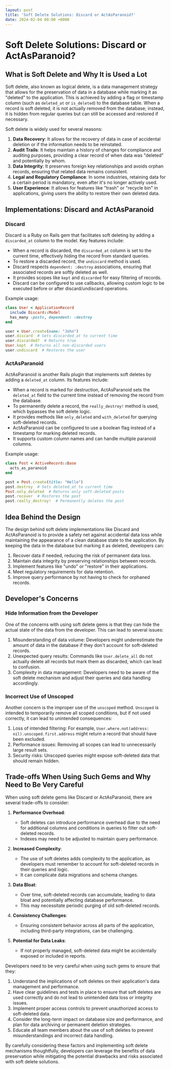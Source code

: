 ```yaml
---
layout: post
title: 'Soft Delete Solutions: Discard or ActAsParanoid?'
date: 2024-02-04 00:00 +0000
---
```

# Soft Delete Solutions: Discard or ActAsParanoid?

## What is Soft Delete and Why It is Used a Lot

Soft delete, also known as logical delete, is a data management strategy that allows for the preservation of data in a database while marking it as "deleted" to the application. This is achieved by adding a flag or timestamp column (such as `deleted_at` or `is_deleted`) to the database table. When a record is soft deleted, it is not actually removed from the database; instead, it is hidden from regular queries but can still be accessed and restored if necessary.

Soft delete is widely used for several reasons:

1. **Data Recovery**: It allows for the recovery of data in case of accidental deletion or if the information needs to be reinstated.
2. **Audit Trails**: It helps maintain a history of changes for compliance and auditing purposes, providing a clear record of when data was "deleted" and potentially by whom.
3. **Data Integrity**: It preserves foreign key relationships and avoids orphan records, ensuring that related data remains consistent.
4. **Legal and Regulatory Compliance**: In some industries, retaining data for a certain period is mandatory, even after it's no longer actively used.
5. **User Experience**: It allows for features like "trash" or "recycle bin" in applications, giving users the ability to restore their own deleted data.

## Implementations: Discard and ActAsParanoid

### Discard

Discard is a Ruby on Rails gem that facilitates soft deleting by adding a `discarded_at` column to the model. Key features include:

- When a record is discarded, the `discarded_at` column is set to the current time, effectively hiding the record from standard queries.
- To restore a discarded record, the `undiscard` method is used.
- Discard respects `dependent: :destroy` associations, ensuring that associated records are softly deleted as well.
- It provides scopes like `kept` and `discarded` for easy filtering of records.
- Discard can be configured to use callbacks, allowing custom logic to be executed before or after discard/undiscard operations.

Example usage:
```ruby
class User < ApplicationRecord
  include Discard::Model
  has_many :posts, dependent: :destroy
end

user = User.create(name: "John")
user.discard  # Sets discarded_at to current time
user.discarded?  # Returns true
User.kept  # Returns all non-discarded users
user.undiscard  # Restores the user
```

### ActAsParanoid

ActAsParanoid is another Rails plugin that implements soft deletes by adding a `deleted_at` column. Its features include:

- When a record is marked for destruction, ActAsParanoid sets the `deleted_at` field to the current time instead of removing the record from the database.
- To permanently delete a record, the `really_destroy!` method is used, which bypasses the soft delete logic.
- It provides methods like `only_deleted` and `with_deleted` for querying soft-deleted records.
- ActAsParanoid can be configured to use a boolean flag instead of a timestamp for marking deleted records.
- It supports custom column names and can handle multiple paranoid columns.

Example usage:
```ruby
class Post < ActiveRecord::Base
  acts_as_paranoid
end

post = Post.create(title: "Hello")
post.destroy  # Sets deleted_at to current time
Post.only_deleted  # Returns only soft-deleted posts
post.recover  # Restores the post
post.really_destroy!  # Permanently deletes the post
```

## Idea Behind the Design

The design behind soft delete implementations like Discard and ActAsParanoid is to provide a safety net against accidental data loss while maintaining the appearance of a clean database state to the application. By keeping the data in the database but marking it as deleted, developers can:

1. Recover data if needed, reducing the risk of permanent data loss.
2. Maintain data integrity by preserving relationships between records.
3. Implement features like "undo" or "restore" in their applications.
4. Meet regulatory requirements for data retention.
5. Improve query performance by not having to check for orphaned records.

## Developer's Concerns

### Hide Information from the Developer

One of the concerns with using soft delete gems is that they can hide the actual state of the data from the developer. This can lead to several issues:

1. Misunderstanding of data volume: Developers might underestimate the amount of data in the database if they don't account for soft-deleted records.
2. Unexpected query results: Commands like `User.delete_all` do not actually delete all records but mark them as discarded, which can lead to confusion.
3. Complexity in data management: Developers need to be aware of the soft delete mechanism and adjust their queries and data handling accordingly.

### Incorrect Use of Unscoped

Another concern is the improper use of the `unscoped` method. `Unscoped` is intended to temporarily remove all scoped conditions, but if not used correctly, it can lead to unintended consequences:

1. Loss of intended filtering: For example, `User.where.not(address: nil).unscoped.first.address` might return a record that should have been excluded.
2. Performance issues: Removing all scopes can lead to unnecessarily large result sets.
3. Security risks: Unscoped queries might expose soft-deleted data that should remain hidden.

## Trade-offs When Using Such Gems and Why Need to Be Very Careful

When using soft delete gems like Discard or ActAsParanoid, there are several trade-offs to consider:

1. **Performance Overhead**:
   - Soft deletes can introduce performance overhead due to the need for additional columns and conditions in queries to filter out soft-deleted records.
   - Indexes may need to be adjusted to maintain query performance.

2. **Increased Complexity**:
   - The use of soft deletes adds complexity to the application, as developers must remember to account for soft-deleted records in their queries and logic.
   - It can complicate data migrations and schema changes.

3. **Data Bloat**:
   - Over time, soft-deleted records can accumulate, leading to data bloat and potentially affecting database performance.
   - This may necessitate periodic purging of old soft-deleted records.

4. **Consistency Challenges**:
   - Ensuring consistent behavior across all parts of the application, including third-party integrations, can be challenging.

5. **Potential for Data Leaks**:
   - If not properly managed, soft-deleted data might be accidentally exposed or included in reports.

Developers need to be very careful when using such gems to ensure that they:

1. Understand the implications of soft deletes on their application's data management and performance.
2. Have clear guidelines and tests in place to ensure that soft deletes are used correctly and do not lead to unintended data loss or integrity issues.
3. Implement proper access controls to prevent unauthorized access to soft-deleted data.
4. Consider the long-term impact on database size and performance, and plan for data archiving or permanent deletion strategies.
5. Educate all team members about the use of soft deletes to prevent misunderstandings and incorrect data handling.

By carefully considering these factors and implementing soft delete mechanisms thoughtfully, developers can leverage the benefits of data preservation while mitigating the potential drawbacks and risks associated with soft delete solutions.
